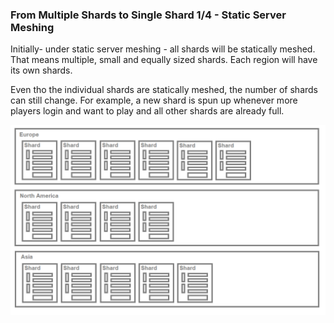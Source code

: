 ### From Multiple Shards to Single Shard 1/4 - Static Server Meshing
Initially- under static server meshing - all shards will be statically meshed. That means multiple, small and equally sized shards. Each region will have its own shards.

Even tho the individual shards are statically meshed, the number of shards can still change. For example, a new shard is spun up whenever more players login and want to play and all other shards are already full.

![Image](/images/single_shard/image-01.png)
